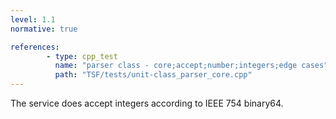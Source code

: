 ```yaml
---
level: 1.1
normative: true

references:
        - type: cpp_test
          name: "parser class - core;accept;number;integers;edge cases"
          path: "TSF/tests/unit-class_parser_core.cpp"
---
```


The service does accept integers according to IEEE 754 binary64.
